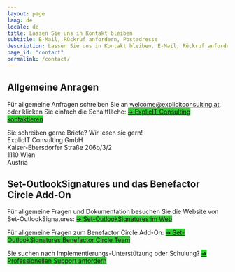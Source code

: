 ```yaml
---
layout: page
lang: de
locale: de
title: Lassen Sie uns in Kontakt bleiben
subtitle: E-Mail, Rückruf anfordern, Postadresse
description: Lassen Sie uns in Kontakt bleiben. E-Mail, Rückruf anfordern, Postadresse.
page_id: "contact"
permalink: /contact/
---
```


<h2>Allgemeine Anragen</h2>
<p>Für allgemeine Anfragen schreiben Sie an <a href="mailto:welcome@explicitconsulting.at">welcome@explicitconsulting.at</a>, oder klicken Sie einfach die Schaltfläche: <a href="mailto:welcome@explicitconsulting.at" class="button is-link is-normal is-hover has-text-black has-text-weight-bold" style="background-color: limegreen">➔ ExplicIT Consulting kontaktieren</a></p>

<p>Sie schreiben gerne Briefe? Wir lesen sie gern!<br>ExplicIT Consulting GmbH<br>Kaiser-Ebersdorfer Straße 206b/3/2<br>1110 Wien<br>Austria</p>

<h2>Set-OutlookSignatures und das Benefactor Circle Add-On</h2>
<p>Für allgemeine Fragen und Dokumentation besuchen Sie die Website von Set-OutlookSignatures: <a href="https://set-outlooksignatures.com" class="button is-link is-normal is-hover has-text-black has-text-weight-bold" style="background-color: limegreen">➔ Set-OutlookSignatures im Web</a></p>

<p>Für allgemeine Fragen zum Benefactor Circle Add-On: <a href="mailto:set-outlooksignatures@explicitconsulting.at" class="button is-link is-normal is-hover has-text-black has-text-weight-bold" style="background-color: limegreen">➔ Set-OutlookSignatures Benefactor Circle Team</a></p>

<p>Sie suchen nach Implementierungs-Unterstützung oder Schulung? <a href="https://forms.cloud.microsoft/r/CnwjH98vSs" class="button is-link is-normal is-hover has-text-black has-text-weight-bold" style="background-color: limegreen">➔ Professionellen Support anfordern</a></p>
